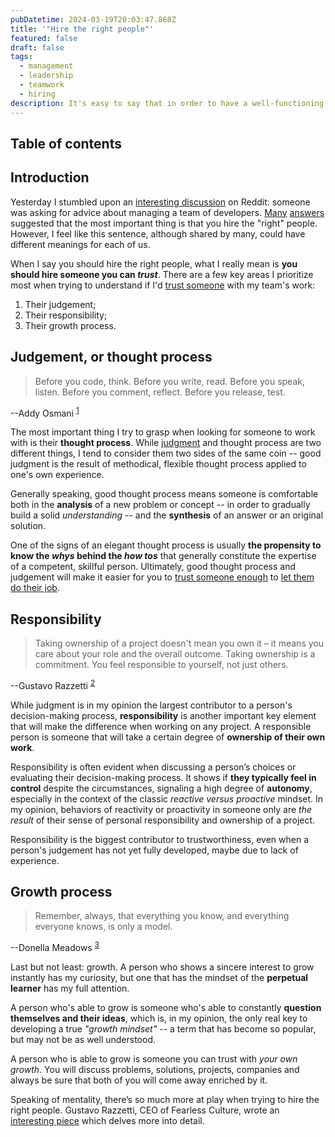 ```yaml
---
pubDatetime: 2024-03-19T20:03:47.868Z
title: '"Hire the right people"'
featured: false
draft: false
tags:
  - management
  - leadership
  - teamwork
  - hiring
description: It's easy to say that in order to have a well-functioning team that produces quality results, you have to "hire the right people". But what does that actually mean?
---
```


## Table of contents

## Introduction
Yesterday I stumbled upon an [interesting discussion](https://www.reddit.com/r/webdev/comments/1bh5rrl/how_do_you_manage_a_team_of_developers/) on Reddit: someone was asking for advice about managing a team of developers. [Many](https://www.reddit.com/r/webdev/comments/1bh5rrl/comment/kvbuugp/) [answers](https://www.reddit.com/r/webdev/comments/1bh5rrl/comment/kvcf2sd/) suggested that the most important thing is that you hire the "right" people. However, I feel like this sentence, although shared by many, could have different meanings for each of us.

When I say you should hire the right people, what I really mean is **you should hire someone you can _trust_**. There are a few key areas I prioritize most when trying to understand if I'd [trust someone](https://www.fearlessculture.design/blog-posts/control-less-trust-more) with my team's work:
1. Their judgement;
2. Their responsibility;
3. Their growth process.

## Judgement, or thought process
> Before you code, think. Before you write, read. Before you speak, listen. Before you comment, reflect. Before you release, test.

--Addy Osmani <sup>[1](https://www.goodreads.com/quotes/679739-before-you-code-think-before-you-write-read-before-you)</sup>

The most important thing I try to grasp when looking for someone to work with is their **thought process**. While [judgment](https://nav.al/judgment) and thought process are two different things, I tend to consider them two sides of the same coin -- good judgment is the result of methodical, flexible thought process applied to one's own experience.

Generally speaking, good thought process means someone is comfortable both in the **analysis** of a new problem or concept -- in order to gradually build a solid _understanding_ -- and the **synthesis** of an answer or an original solution.

One of the signs of an elegant thought process is usually **the propensity to know the _whys_ behind the _how tos_** that generally constitute the expertise of a competent, skillful person. Ultimately, good thought process and judgement will make it easier for you to [trust someone enough](/posts/what-i-learned-about-management#trust-is-a-two-way-street) to [let them do their job](/posts/what-i-learned-about-management##modulating-your-absence).

## Responsibility
> Taking ownership of a project doesn't mean you own it – it means you care about your role and the overall outcome. Taking ownership is a commitment. You feel responsible to yourself, not just others.

--Gustavo Razzetti <sup>[2](https://www.fearlessculture.design/blog-posts/how-to-create-an-ownership-mentality-within-your-team)</sup>

While judgment is in my opinion the largest contributor to a person's decision-making process, **responsibility** is another important key element that will make the difference when working on any project. A responsible person is someone that will take a certain degree of **ownership of their own work**.

Responsibility is often evident when discussing a person’s choices or evaluating their decision-making process. It shows if **they typically feel in control** despite the circumstances, signaling a high degree of **autonomy**, especially in the context of the classic _reactive versus proactive_ mindset. In my opinion, behaviors of reactivity or proactivity in someone only are _the result_ of their sense of personal responsibility and ownership of a project.

Responsibility is the biggest contributor to trustworthiness, even when a person's judgement has not yet fully developed, maybe due to lack of experience.

## Growth process
> Remember, always, that everything you know, and everything everyone knows, is only a model.

--Donella Meadows <sup>[3](https://www.goodreads.com/quotes/528565-remember-always-that-everything-you-know-and-everything-everyone-knows)</sup>

Last but not least: growth. A person who shows a sincere interest to grow instantly has my curiosity, but one that has the mindset of the **perpetual learner** has my full attention.

A person who's able to grow is someone who's able to constantly **question themselves and their ideas**, which is, in my opinion, the only real key to developing a true _"growth mindset"_ -- a term that has become so popular, but may not be as well understood.

A person who is able to grow is someone you can trust with *your own growth*. You will discuss problems, solutions, projects, companies and always be sure that both of you will come away enriched by it.

Speaking of mentality, there’s so much more at play when trying to hire the right people. Gustavo Razzetti, CEO of Fearless Culture, wrote an [interesting piece](https://www.fearlessculture.design/blog-posts/how-to-upgrade-your-mindset-for-success) which delves more into detail.